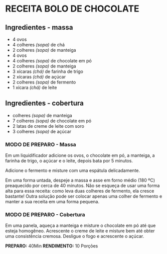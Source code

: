 # RECEITA BOLO DE CHOCOLATE

## Ingredientes - massa
- 4 ovos
- 4 colheres *(sopa)* de chá
- 2 colheres *(sopa)* de manteiga
- 4 ovos
- 4 colheres *(sopa)* de chocolate em pó
- 2 colheres *(sopa)* de manteiga
- 3 xícaras *(chá)* de farinha de trigo
- 2 xícaras *(chá)* de açúcar
- 2 colheres *(sopa)* de fermento
- 1 xícara *(chá)* de leite

## Ingredientes - cobertura
- colheres *(sopa)* de manteiga
- 7 colheres *(sopa)* de chocolate em pó
- 2 latas de creme de leite com soro
- 3 colheres *(sopa)* de açúcar

### MODO DE PREPARO - Massa

Em um liquidificador adicione os ovos, o chocolate em pó, a manteiga, a farinha de trigo, o açúcar e o leite, depois bata por 5 minutos.

Adicione o fermento e misture com uma espátula delicadamente.

Em uma forma untada, despeje a massa e asse em forno médio (180 ºC) preaquecido por cerca de 40 minutos. Não se esqueça de usar uma forma alta para essa receita: como leva duas colheres de fermento, ela cresce bastante! Outra solução pode ser colocar apenas uma colher de fermento e manter a sua receita em uma forma pequena.

### MODO DE PREPARO - Cobertura

Em uma panela, aqueça a manteiga e misture o chocolate em pó até que esteja homogêneo. Acrescente o creme de leite e misture bem até obter uma consistência cremosa.
Desligue o fogo e acrescente o açúcar.

**PREPARO:** 40Min **RENDIMENTO:** 10 Porções